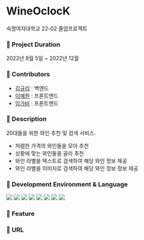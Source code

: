 # WineOclocK
숙명여자대학교 22-02 졸업프로젝트

### :pushpin: Project Duration
2022년 9월 5일 ~ 2022년 12월

### :pushpin: Contributors
- [김규리](https://github.com/bnfkim) : 백엔드
- [이예원](https://github.com/yongbin97) : 프론트엔드
- [임가비](https://github.com/yubin21) : 프론트엔드


### :pushpin: Description
20대들을 위한 와인 추천 및 검색 서비스.
- 저렴한 가격의 와인들을 모아 추천
- 상황에 맞는 와인들을 골라 추천
- 와인 라벨을 텍스트로 검색하여 해당 와인 정보 제공
- 와인 라벨을 이미지로 검색하여 해당 와인 정보 정보 제공

### :pushpin: Development Environment & Language
<img src="https://img.shields.io/badge/Python-3766AB?style=flat-square&logo=Python&logoColor=white"/></a>
<img src="https://img.shields.io/badge/HTML5-E34F26?style=flat-square&logo=HTML5&logoColor=white"/></a> 
<img src="https://img.shields.io/badge/CSS3-1572B6?style=flat-square&logo=CSS3&logoColor=white"/></a>
<img src="https://img.shields.io/badge/JavaScript-F7DF1E?style=flat-square&logo=JavaScript&logoColor=white"/></a>
<img src="https://img.shields.io/badge/react-61DAFB?style=flat-square&logo=react&logoColor=black">
<img src="https://img.shields.io/badge/JAVA-007396?style=flat-square&logo=java&logoColor=white">
<img src="https://img.shields.io/badge/Spring-6DB33F?style=flat-square&logo=Spring&logoColor=white">
<img src="https://img.shields.io/badge/Amazon AWS-232F3E?style=flat-square&logo=Amazon%20AWS&logoColor=white"/></a>


### :pushpin: Feature



### :pushpin: URL


